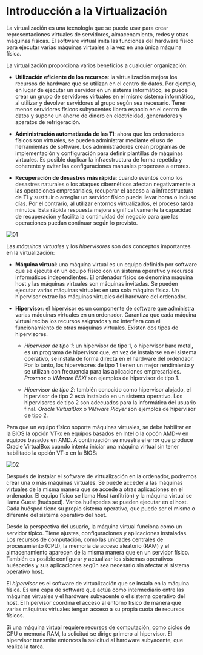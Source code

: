 # Introducción a la Virtualización

La virtualización es una tecnología que se puede usar para crear representaciones virtuales de servidores, almacenamiento, redes y otras máquinas físicas. El software virtual imita las funciones del hardware físico para ejecutar varias máquinas virtuales a la vez en una única máquina física.

La virtualización proporciona varios beneficios a cualquier organización:

* __Utilización eficiente de los recursos__: la virtualización mejora los recursos de hardware que se utilizan en el centro de datos. Por ejemplo, en lugar de ejecutar un servidor en un sistema informático, se puede crear un grupo de servidores virtuales en el mismo sistema informático, al utilizar y devolver servidores al grupo según sea necesario. Tener menos servidores físicos subyacentes libera espacio en el centro de datos y supone un ahorro de dinero en electricidad, generadores y aparatos de refrigeración. 

* __Administración automatizada de las TI__: ahora que los ordenadores físicos son virtuales, se pueden administrar mediante el uso de herramientas de software. Los administradores crean programas de implementación y configuración para definir plantillas de máquinas virtuales. Es posible duplicar la infraestructura de forma repetida y coherente y evitar las configuraciones manuales propensas a errores.

* __Recuperación de desastres más rápida__: cuando eventos como los desastres naturales o los ataques cibernéticos afectan negativamente a las operaciones empresariales, recuperar el acceso a la infraestructura de TI y sustituir o arreglar un servidor físico puede llevar horas o incluso días. Por el contrario, al utilizar entornos virtualizados, el proceso tarda minutos. Esta rápida respuesta mejora significativamente la capacidad de recuperación y facilita la continuidad del negocio para que las operaciones puedan continuar según lo previsto.

![][01]

Las _máquinas virtuales_ y los _hipervisores_ son dos conceptos importantes en la virtualización:

* __Máquina virtual__: una máquina virtual es un equipo definido por software que se ejecuta en un equipo físico con un sistema operativo y recursos informáticos independientes. El ordenador físico se denomina máquina host y las máquinas virtuales son máquinas invitadas. Se pueden ejecutar varias máquinas virtuales en una sola máquina física. Un hipervisor extrae las máquinas virtuales del hardware del ordenador.

* __Hipervisor__: el hipervisor es un componente de software que administra varias máquinas virtuales en un ordenador. Garantiza que cada máquina virtual reciba los recursos asignados y no interfiera con el funcionamiento de otras máquinas virtuales. Existen dos tipos de hipervisores.

  * _Hipervisor de tipo 1_: un hipervisor de tipo 1, o hipervisor bare metal, es un programa de hipervisor que, en vez de instalarse en el sistema operativo, se instala de forma directa en el hardware del ordendaor. Por lo tanto, los hipervisores de tipo 1 tienen un mejor rendimiento y se utilizan con frecuencia para las aplicaciones empresariales. _Proxmox_ o _VMware ESXi_ son ejemplos de hipervisor de tipo 1.

  * _Hipervisor de tipo 2_: también conocido como hipervisor alojado, el hipervisor de tipo 2 está instalado en un sistema operativo. Los hipervisores de tipo 2 son adecuados para la informática del usuario final. _Oracle VirtualBox_ o _VMware Player_ son ejemplos de hipervisor de tipo 2.

Para que un equipo físico soporte máquinas virtuales, se debe habilitar en la BIOS la opción VT-x en equipos basados en Intel o la opcón AMD-v en equipos basados en AMD. A continuación se muestra el error que produce Oracle VirtualBox cuando intenta iniciar una máquina virtual sin tener habilitado la opción VT-x en la BIOS:

![][02]

Después de instalar el software de virtualización en la ordenador, podremos crear una o más máquinas virtuales. Se puede acceder a las máquinas virtuales de la misma manera que se accede a otras aplicaciones en el ordenador. El equipo físico se llama Host (anfitrión) y la máquina virtual se llama Guest (huésped). Varios huéspedes se pueden ejecutar en el host. Cada huésped tiene su propio sistema operativo, que puede ser el mismo o diferente del sistema operativo del host. 

Desde la perspectiva del usuario, la máquina virtual funciona como un servidor típico. Tiene ajustes, configuraciones y aplicaciones instaladas. Los recursos de computación, como las unidades centrales de procesamiento (CPU), la memoria de acceso aleatorio (RAM) y el almacenamiento aparecen de la misma manera que en un servidor físico. También es posible configurar y actualizar los sistemas operativos huéspedes y sus aplicaciones según sea necesario sin afectar al sistema operativo host.

El _hipervisor_ es el software de virtualización que se instala en la máquina física. Es una capa de software que actúa como intermediario entre las máquinas virtuales y el hardware subyacente o el sistema operativo del host. El hipervisor coordina el acceso al entorno físico de manera que varias máquinas virtuales tengan acceso a su propia cuota de recursos físicos. 

Si una máquina virtual requiere recursos de computación, como ciclos de CPU o memoria RAM, la solicitud se dirige primero al hipervisor. El hipervisor transmite entonces la solicitud al hardware subyacente, que realiza la tarea. 

[01]: ../img/intro-virtualizacion/hypervisor.png "01"
[02]: ../img/intro-virtualizacion/vtx-not-enabled.png "02"
